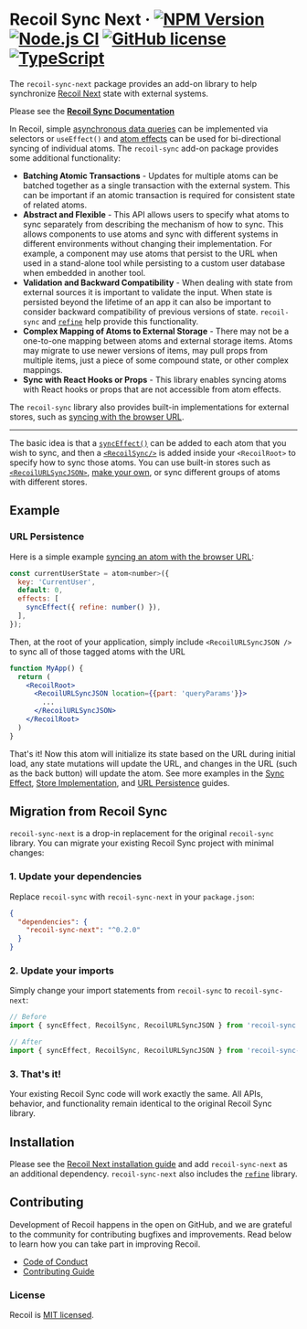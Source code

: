 # Recoil Sync Next &middot; [![NPM Version](https://img.shields.io/npm/v/recoil-sync-next)](https://www.npmjs.com/package/recoil-sync-next) [![Node.js CI](https://github.com/Mutesa-Cedric/Recoil-next/workflows/Node.js%20CI/badge.svg)](https://github.com/Mutesa-Cedric/Recoil-next/actions) [![GitHub license](https://img.shields.io/badge/license-MIT-blue.svg)](https://github.com/Mutesa-Cedric/Recoil-next/blob/main/LICENSE) [![TypeScript](https://img.shields.io/badge/TypeScript-007ACC?logo=typescript&logoColor=white)](https://www.typescriptlang.org/)

The `recoil-sync-next` package provides an add-on library to help synchronize [Recoil Next](https://github.com/Mutesa-Cedric/Recoil-next) state with external systems.

Please see the [**Recoil Sync Documentation**](https://recoiljs.org/docs/recoil-sync/introduction)

In Recoil, simple [asynchronous data queries](https://recoiljs.org/docs/guides/asynchronous-data-queries) can be implemented via selectors or `useEffect()` and [atom effects](https://recoiljs.org/docs/guides/atom-effects) can be used for bi-directional syncing of individual atoms.  The `recoil-sync` add-on package provides some additional functionality:

* **Batching Atomic Transactions** - Updates for multiple atoms can be batched together as a single transaction with the external system.  This can be important if an atomic transaction is required for consistent state of related atoms.
* **Abstract and Flexible** - This API allows users to specify what atoms to sync separately from describing the mechanism of how to sync.  This allows components to use atoms and sync with different systems in different environments without changing their implementation.  For example, a component may use atoms that persist to the URL when used in a stand-alone tool while persisting to a custom user database when embedded in another tool.
* **Validation and Backward Compatibility** - When dealing with state from external sources it is important to validate the input.  When state is persisted beyond the lifetime of an app it can also be important to consider backward compatibility of previous versions of state.  `recoil-sync` and [`refine`](https://recoiljs.org/docs/refine/introduction) help provide this functionality.
* **Complex Mapping of Atoms to External Storage** - There may not be a one-to-one mapping between atoms and external storage items.  Atoms may migrate to use newer versions of items, may pull props from multiple items, just a piece of some compound state, or other complex mappings.
* **Sync with React Hooks or Props** - This library enables syncing atoms with React hooks or props that are not accessible from atom effects.

The `recoil-sync` library also provides built-in implementations for external stores, such as [syncing with the browser URL](https://recoiljs.org/docs/recoil-sync/url-persistence).

---

The basic idea is that a [`syncEffect()`](https://recoiljs.org/docs/recoil-sync/sync-effect) can be added to each atom that you wish to sync, and then a [`<RecoilSync/>`](https://recoiljs.org/docs/recoil-sync/api/RecoilSync) is added inside your `<RecoilRoot>` to specify how to sync those atoms.  You can use built-in stores such as [`<RecoilURLSyncJSON>`](https://recoiljs.org/docs/recoil-sync/url-persistence), [make your own](https://recoiljs.org/docs/recoil-sync/implement-store), or sync different groups of atoms with different stores.

## Example

### URL Persistence

Here is a simple example [syncing an atom with the browser URL](https://recoiljs.org/docs/recoil-sync/url-persistence):

```jsx
const currentUserState = atom<number>({
  key: 'CurrentUser',
  default: 0,
  effects: [
    syncEffect({ refine: number() }),
  ],
});
```

Then, at the root of your application, simply include `<RecoilURLSyncJSON />` to sync all of those tagged atoms with the URL

```jsx
function MyApp() {
  return (
    <RecoilRoot>
      <RecoilURLSyncJSON location={{part: 'queryParams'}}>
        ...
      </RecoilURLSyncJSON>
    </RecoilRoot>
  )
}
```

That's it!  Now this atom will initialize its state based on the URL during initial load, any state mutations will update the URL, and changes in the URL (such as the back button) will update the atom.  See more examples in the [Sync Effect](https://recoiljs.org/docs/recoil-sync/sync-effect), [Store Implementation](https://recoiljs.org/docs/recoil-sync/implement-store), and [URL Persistence](https://recoiljs.org/docs/recoil-sync/url-persistence) guides.

## Migration from Recoil Sync

`recoil-sync-next` is a drop-in replacement for the original `recoil-sync` library. You can migrate your existing Recoil Sync project with minimal changes:

### 1. Update your dependencies

Replace `recoil-sync` with `recoil-sync-next` in your `package.json`:

```json
{
  "dependencies": {
    "recoil-sync-next": "^0.2.0"
  }
}
```

### 2. Update your imports

Simply change your import statements from `recoil-sync` to `recoil-sync-next`:

```javascript
// Before
import { syncEffect, RecoilSync, RecoilURLSyncJSON } from 'recoil-sync';

// After
import { syncEffect, RecoilSync, RecoilURLSyncJSON } from 'recoil-sync-next';
```

### 3. That's it!

Your existing Recoil Sync code will work exactly the same. All APIs, behavior, and functionality remain identical to the original Recoil Sync library.

## Installation

Please see the [Recoil Next installation guide](https://github.com/Mutesa-Cedric/Recoil-next#installation) and add `recoil-sync-next` as an additional dependency. `recoil-sync-next` also includes the [`refine`](https://recoiljs.org/docs/refine/introduction) library.

## Contributing

Development of Recoil happens in the open on GitHub, and we are grateful to the community for contributing bugfixes and improvements. Read below to learn how you can take part in improving Recoil.

- [Code of Conduct](./CODE_OF_CONDUCT.md)
- [Contributing Guide](./CONTRIBUTING.md)

### License

Recoil is [MIT licensed](./LICENSE).
